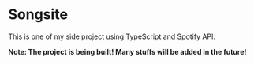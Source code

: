 # Songsite 

This is one of my side project using TypeScript and Spotify API. 

**Note: The project is being built! Many stuffs will be added in the future!**

